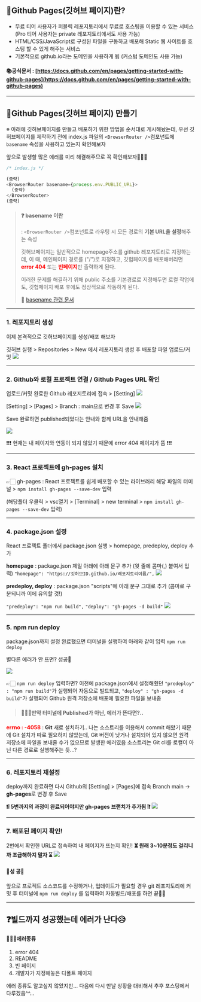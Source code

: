 ## 📖Github Pages(깃허브 페이지)란?
- 무료 티어 사용자가 퍼블릭 레포지토리에서 무료로 호스팅을 이용할 수 있는 서비스
   (Pro 티어 사용자는 private 레포지토리에서도 사용 가능)
- HTML/CSS/JavaScript로 구성된 파일을 구동하고 배포해 Static 웹 사이트를 호스팅 할 수 있게 해주는 서비스
- 기본적으로 github.io라는 도메인을 사용하게 됨 (커스텀 도메인도 사용 가능)

#### 📚공식문서 : [https://docs.github.com/en/pages/getting-started-with-github-pages](https://docs.github.com/en/pages/getting-started-with-github-pages)

* * *

## 💎Github Pages(깃허브 페이지) 만들기
※ 아래에 깃허브페이지를 만들고 배포하기 위한 방법을 순서대로 게시해놨는데,
우선 깃허브페이지를 제작하기 전에 index.js 파일의 ```<BrowserRouter />```컴포넌트에 
```basename``` 속성을 사용하고 있는지 확인해보자

앞으로 발생할 많은 에러를 미리 해결해주므로 꼭 확인해보자🙆🏻‍♀️
```javascript
/* index.js */

(중략)
<BrowserRouter basename={process.env.PUBLIC_URL}> 
  (중략)
</BrowserRouter>
(중략)
```
>
>#### ❓ basename 이란
>   : ```<BrowserRouter />```컴포넌트로 라우팅 시 모든 경로의 **기본 URL을 설정**해주는 속성
>
>   깃허브페이지는 일반적으로 homepage주소를 github 레포지토리로 지정하는데,
>   이 때, 메인페이지 경로를 ("/")로 지정하고, 깃헙페이지를 배포해버리면
>   <span style="color:red">**error 404** </span>또는 <span style="color:red">**빈페이지**</span>만 출력하게 된다.
>
>   이러한 문제를 해결하기 위해  public 주소를 기본경로로 지정해두면
>   로컬 작업에도, 깃헙페이지 배포 후에도 정상적으로 작동하게 된다.
>
>   📝 [basename 관련 문서](https://v5.reactrouter.com/web/api/BrowserRouter)

* * *

### 1. 레포지토리 생성
이제 본격적으로 깃허브페이지를 생성/배포 해보자

깃허브 실행 > Repositories > New 에서 레포지토리 생성 후 배포할 파일 업로드/커밋
![](https://velog.velcdn.com/images/keynene/post/2fef70c3-af3b-48f0-8320-ca83d6d97a1b/image.png)

* * *

### 2. Github와 로컬 프로젝트 연결 / Github Pages URL 확인
업로드/커밋 완료한 Github 레포지토리에 접속 > [Setting]
![](https://velog.velcdn.com/images/keynene/post/50efbcbb-f190-4f0c-a516-3501925726fd/image.png)

[Setting] > [Pages] > Branch : main으로 변경 후 Save
![](https://velog.velcdn.com/images/keynene/post/47d2f0a9-dd6e-4c50-a53f-b3a475ddb04d/image.png)

Save 완료하면 published되었다는 안내와 함께 URL을 안내해줌

![](https://velog.velcdn.com/images/keynene/post/a07d2b3c-6176-4955-9f70-7a076943ee9e/image.png)

❗❗❗ 현재는 내 페이지와 연동이 되지 않았기 때문에 error 404 페이지가 뜸 ❗❗❗

* * *

### 3. React 프로젝트에 gh-pages 설치
👉🏻 gh-pages : React 프로젝트를 쉽게 배포할 수 있는 라이브러리
해당 파일의 터미널 > ```npm install gh-pages --save-dev``` 입력

(해당폴더 우클릭 > vsc열기 > [Terminal] > new terminal > ```npm install gh-pages --save-dev``` 입력)

* * *

### 4. package.json 설정
React 프로젝트 폴더에서 package.json 실행 > homepage, predeploy, deploy 추가

**homepage** : package.json 제일 아래에 아래 문구 추가 (윗 줄에 콤마(,) 붙여서 입력)
```"homepage": "https://깃허브ID.github.io/레포지토리이름/",```
![](https://velog.velcdn.com/images/keynene/post/ddf181cd-eaf7-4647-901c-ae897b941b24/image.png)

**predeploy, deploy** : package.json "scripts"에 아래 문구 그대로 추가
                          (콤마로 구분되니까 이에 유의할 것!)
                          
```"predeploy": "npm run build",```
```"deploy": "gh-pages -d build"```
![](https://velog.velcdn.com/images/keynene/post/7d394973-1af1-47b4-9253-0bd5fd9e3a14/image.png)

* * *

### 5. npm run deploy
package.json까지 설정 완료했으면 터미널을 실행하여 아래와 같이 입력
```npm run deploy```

별다른 에러가 안 뜨면? 성공🎉


![](https://velog.velcdn.com/images/keynene/post/4121b291-beeb-450a-b925-736751b27181/image.png)



👉🏻 ```npm run deploy``` 입력하면?
이전에 package.json에서 설정해줬던
```"predeploy" : "npm run build"```가 실행되어 자동으로 빌드되고,
```"deploy" : "gh-pages -d build"```가 실행되어 Github 원격 저장소에 배포에 필요한 파일을 보내줌
<br>
>#### 🤦🏻‍♀️만약 터미널에 Published가 아닌, 에러가 뜬다면?..
**<span style="color : red">errno : -4058</span>** : **Git** 새로 설치하기..
나는 소스트리를 이용해서 commit 해왔기 때문에 Git 설치가 따로 필요하지 않았는데,
Git 버전이 낮거나 설치되어 있지 않으면 원격 저장소에 파일을 보내줄 수가 없으므로 발생한 에러였음
소스트리는 Git cli를 로컬이 아닌 다른 경로로 실행해주는 듯...?


* * *

### 6. 레포지토리 재설정
deploy까지 완료하면 다시 Github의 [Setting] > [Pages]에 접속
Branch main → **gh-pages**로 변경 후 Save

**❗❕ 5번까지의 과정이 완료되어야지만 gh-pages 브랜치가 추가됨 ❕❗**
![](https://velog.velcdn.com/images/keynene/post/1aea466c-8de8-4c62-bab3-f0965fb613d6/image.png)

* * *

### 7. 배포된 페이지 확인!
2번에서 확인한 URL로 접속하여 내 페이지가 뜨는지 확인!
**⏳ 원래 3~10분정도 걸리니까 조급해하지 말자 ⌛**
![](https://velog.velcdn.com/images/keynene/post/d984e5e5-fa88-47b2-aecd-9c38d53ff38c/image.png)

#### 🎉성 공🎉
앞으로 프로젝트 소스코드를 수정하거나, 업데이트가 필요할 경우
git 레포지토리에 커밋 후 터미널에 ```npm run deploy``` 를 입력하여 자동빌드/배포를 하면 끝👏🏻

* * * 

## ❓빌드까지 성공했는데 에러가 난다😥
#### 🙅🏻‍♀️에러종류
1. error 404
2. README
3. 빈 페이지
4. 개발자가 지정해놓은 디폴트 페이지

에러 종류도 알고싶지 않았지만... 다음에 다시 만날 상황을 대비해서 추후 포스팅에서 다루겠음^^...








